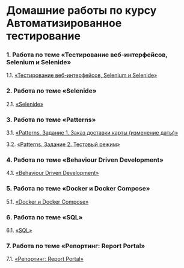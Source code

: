 # Домашние работы по курсу Автоматизированное тестирование

### 1. Работа по теме «Тестирование веб-интерфейсов, Selenium и Selenide»

1.1. [«Тестирование веб-интерфейсов, Selenium и Selenide»](https://github.com/Ev-genia-Moon/Selenium1)

### 2. Работа по теме «Selenide»

2.1. [«Selenide»](https://github.com/Ev-genia-Moon/Selenide)

### 3. Работа по теме «Patterns»

3.1. [«Patterns. Задание 1. Заказ доставки карты (изменение даты)»](https://github.com/Ev-genia-Moon/Patterns)

3.2. [«Patterns. Задание 2. Тестовый режим»](https://github.com/Ev-genia-Moon/Patterns2)

### 4. Работа по теме «Behaviour Driven Development»

4.1. [«Behaviour Driven Development»](https://github.com/Ev-genia-Moon/BDD)

### 5. Работа по теме «Docker и Docker Compose»

5.1. [«Docker и Docker Compose»](https://github.com/Ev-genia-Moon/Docker2)

### 6. Работа по теме «SQL»

6.1. [«SQL»](https://github.com/Ev-genia-Moon/SQL)

### 7. Работа по теме «Репортинг: Report Portal»

7.1. [«Репортинг: Report Portal»](https://github.com/Ev-genia-Moon/Allure)

